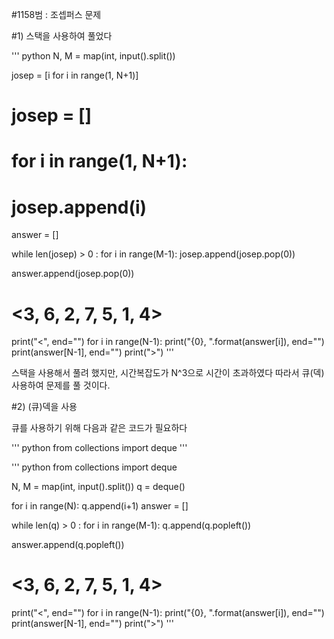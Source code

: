 #1158범 : 조셉퍼스 문제

#1) 스택을 사용하여 풀었다

''' python
N, M = map(int, input().split())

josep = [i for i in range(1, N+1)]
# josep = []
# for i in range(1, N+1):
#     josep.append(i)
answer = []

while len(josep) > 0 :
  for i in range(M-1):
    josep.append(josep.pop(0))

  answer.append(josep.pop(0))

# <3, 6, 2, 7, 5, 1, 4>

print("<", end="")
for i in range(N-1):
    print("{0}, ".format(answer[i]), end="")
print(answer[N-1], end="")
print(">")
'''

스택을 사용해서 풀려 했지만, 시간복잡도가 N^3으로 시간이 초과하였다
따라서 큐(덱) 사용하여 문제를 풀 것이다.

#2) (큐)덱을 사용

큐를 사용하기 위해 다음과 같은 코드가 필요하다

''' python
from collections import deque
'''

''' python
from collections import deque

N, M = map(int, input().split())
q = deque()

for i in range(N):
    q.append(i+1)
answer = []

while len(q) > 0 :
  for i in range(M-1):
    q.append(q.popleft())

  answer.append(q.popleft())

# <3, 6, 2, 7, 5, 1, 4>


print("<", end="")
for i in range(N-1):
    print("{0}, ".format(answer[i]), end="")
print(answer[N-1], end="")
print(">")
'''
